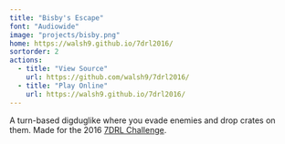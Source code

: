 ```yaml
---
title: "Bisby's Escape"
font: "Audiowide"
image: "projects/bisby.png"
home: https://walsh9.github.io/7drl2016/
sortorder: 2
actions:
  - title: "View Source"
    url: https://github.com/walsh9/7drl2016/
  - title: "Play Online"
    url: https://walsh9.github.io/7drl2016/
---
```


A turn-based digduglike where you evade enemies and drop crates on them.
Made for the 2016 [7DRL Challenge](http://www.roguebasin.com/index.php?title=Seven_Day_Roguelike_Challenge).